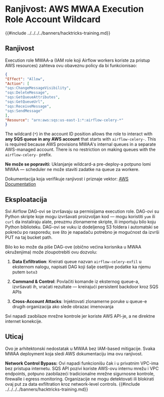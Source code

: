 # Ranjivost: AWS MWAA Execution Role Account Wildcard

{{#include ../../../../banners/hacktricks-training.md}}

## Ranjivost

Execution role MWAA-a (IAM role koji Airflow workers koriste za pristup AWS resources) zahteva ovu obaveznu policy da bi funkcionisao:
```json
{
"Effect": "Allow",
"Action": [
"sqs:ChangeMessageVisibility",
"sqs:DeleteMessage",
"sqs:GetQueueAttributes",
"sqs:GetQueueUrl",
"sqs:ReceiveMessage",
"sqs:SendMessage"
],
"Resource": "arn:aws:sqs:us-east-1:*:airflow-celery-*"
}
```
The wildcard (`*`) in the account ID position allows the role to interact with **any SQS queue in any AWS account** that starts with `airflow-celery-`. This is required because AWS provisions MWAA's internal queues in a separate AWS-managed account. There is no restriction on making queues with the `airflow-celery-` prefix.

**Ne može se popraviti:** Uklanjanje wildcard-a pre-deploy-a potpuno lomi MWAA — scheduler ne može staviti zadatke na queue za workere.

Dokumentacija koja verifikuje ranjivost i priznaje vektor: [AWS Documentation](https://docs.aws.amazon.com/mwaa/latest/userguide/mwaa-create-role.html)

## Eksploatacija

Svi Airflow DAG-ovi se izvršavaju sa permisijama execution role. DAG-ovi su Python skripte koje mogu izvršavati proizvoljan kod — mogu koristiti `yum` ili `curl` da instaliraju alate, preuzmu zlonamerne skripte, ili importuju bilo koju Python biblioteku. DAG-ovi se vuku iz dodeljenog S3 foldera i automatski se pokreću po rasporedu; sve što je napadaču potrebno je mogućnost da izvrši PUT na taj bucket path.

Bilo ko ko može da piše DAG-ove (obično većina korisnika u MWAA okruženjima) može zloupotrebiti ovu dozvolu:

1. **Data Exfiltration**: Kreirati queue nazvan `airflow-celery-exfil` u eksternom nalogu, napisati DAG koji šalje osetljive podatke ka njemu putem `boto3`

2. **Command & Control**: Povlačiti komande iz eksternog queue-a, izvršavati ih, vraćati rezultate — kreirajući persistent backdoor kroz SQS APIs

3. **Cross-Account Attacks**: Injektovati zlonamerne poruke u queue-e drugih organizacija ako slede obrazac imenovanja

Svi napadi zaobilaze mrežne kontrole jer koriste AWS API-je, a ne direktne internet konekcije.

## Uticaj

Ovo je arhitektonski nedostatak u MWAA bez IAM-based mitigacije. Svaka MWAA deployment koja sledi AWS dokumentaciju ima ovu ranjivost.

**Network Control Bypass:** Ovi napadi funkcionišu čak i u privatnim VPC-ima bez pristupa internetu. SQS API pozivi koriste AWS-ovu internu mrežu i VPC endpoints, potpuno zaobilazeći tradicionalne mrežne sigurnosne kontrole, firewalle i egress monitoring. Organizacije ne mogu detektovati ili blokirati ovaj put za data exfiltration kroz network-level controls.
{{#include ../../../../banners/hacktricks-training.md}}
